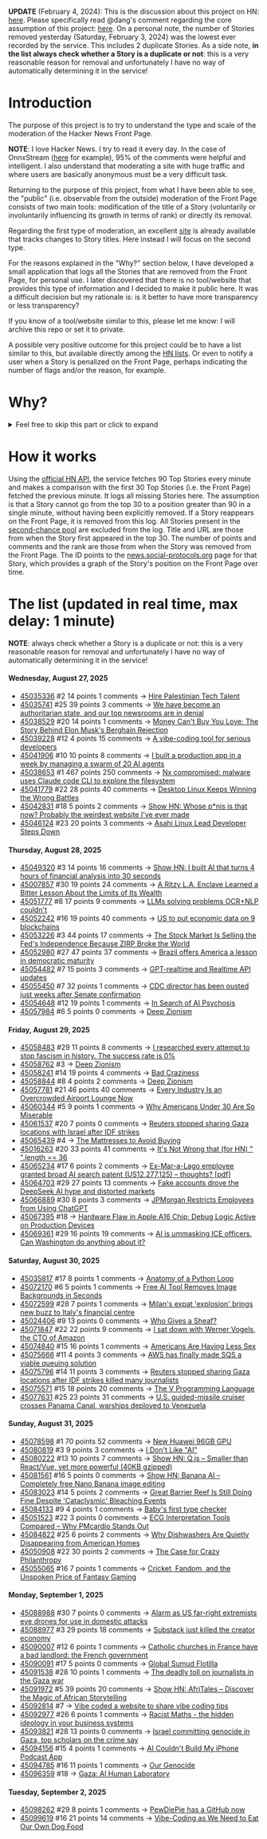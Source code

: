 **UPDATE** (February 4, 2024): This is the discussion about this project on HN: [here](https://news.ycombinator.com/item?id=39230513). Please specifically read @dang's comment regarding the core assumption of this project: [here](https://news.ycombinator.com/item?id=39231537). On a personal note, the number of Stories removed yesterday (Saturday, February 3, 2024) was the lowest ever recorded by the service. This includes 2 duplicate Stories. As a side note, **in the list always check whether a Story is a duplicate or not**: this is a very reasonable reason for removal and unfortunately I have no way of automatically determining it in the service!

# Introduction

The purpose of this project is to try to understand the type and scale of the moderation of the Hacker News Front Page.

**NOTE**: I love Hacker News. I try to read it every day. In the case of OnnxStream ([here](https://news.ycombinator.com/item?id=37752632) for example), 95% of the comments were helpful and intelligent. I also understand that moderating a site with huge traffic and where users are basically anonymous must be a very difficult task.

Returning to the purpose of this project, from what I have been able to see, the "public" (i.e. observable from the outside) moderation of the Front Page consists of two main tools: modification of the title of a Story (voluntarily or involuntarily influencing its growth in terms of rank) or directly its removal.

Regarding the first type of moderation, an excellent [site](https://hackernewstitles.netlify.app/) is already available that tracks changes to Story titles. Here instead I will focus on the second type.

For the reasons explained in the "Why?" section below, I have developed a small application that logs all the Stories that are removed from the Front Page, for personal use. I later discovered that there is no tool/website that provides this type of information and I decided to make it public here. It was a difficult decision but my rationale is: is it better to have more transparency or less transparency?

If you know of a tool/website similar to this, please let me know: I will archive this repo or set it to private.

A possible very positive outcome for this project could be to have a list similar to this, but available directly among the [HN lists](https://news.ycombinator.com/lists). Or even to notify a user when a Story is penalized on the Front Page, perhaps indicating the number of flags and/or the reason, for example.

# Why?

<details>
<summary>Feel free to skip this part or click to expand</summary>

A friend of mine posted two Stories on Hacker News related to OnnxStream (31 days apart), the first related to SDXL Turbo support and the second related to TinyLlama and Mistral 7B support.

In the case of the [first](https://news.ycombinator.com/item?id=38646969), the Story was among the first on the Front Page, until its title was changed from "Stable Diffusion Turbo on a Raspberry Pi Zero 2 generates an image in 29 minutes" to "OnnxStream: Stable Diffusion XL 1.0 Base on a Raspberry Pi Zero 2". This effectively "killed" the Story. One user pointed out that the new title didn't reflect the spirit of the Story (thanks @practice9).

In the case of the [second](https://news.ycombinator.com/item?id=38991145), the Story was in third place on the Front Page, less than an hour after the submission. In this case it was simply removed from the Front Page.

Having discovered this, perplexed, I sent an email to the moderator. @dang, who was very kind and quick in his response, explained to me that the Story had been flagged by users even without being explicitly [flagged], and that he could therefore only hypothesize the causes of the flag. His hypothesis was that (some?) users might be fed up with news related to LLMs.

While I have no reason to doubt Daniel's good faith, it's hard to believe that HN users would be tired of LLM-related news.

So I decided to develop a small console application to determine the frequency of this phenomenon (actually I was also motivated by the prospect of writing some C# code, after more than 2 years of complete abstinence). I subsequently discovered that there were no tools/websites that monitored this specific phenomenon and I therefore decided to make it public here.

</details>

# How it works

Using the [official HN API](https://github.com/HackerNews/API), the service fetches 90 Top Stories every minute and makes a comparison with the first 30 Top Stories (i.e. the Front Page) fetched the previous minute. It logs all missing Stories here. The assumption is that a Story cannot go from the top 30 to a position greater than 90 in a single minute, without having been explicitly removed. If a Story reappears on the Front Page, it is removed from this log. All Stories present in the [second-chance pool](https://news.ycombinator.com/pool) are excluded from the log. Title and URL are those from when the Story first appeared in the top 30. The number of points and comments and the rank are those from when the Story was removed from the Front Page. The ID points to the [news.social-protocols.org](https://news.social-protocols.org) page for that Story, which provides a graph of the Story's position on the Front Page over time.

# The list (updated in real time, max delay: 1 minute)

**NOTE**: always check whether a Story is a duplicate or not: this is a very reasonable reason for removal and unfortunately I have no way of automatically determining it in the service!

#### **Wednesday, August 27, 2025**
<!-- HN:45035336:start -->
* [45035336](https://news.social-protocols.org/stats?id=45035336) #2 14 points 1 comments -> [Hire Palestinian Tech Talent](https://apricotinternational.org/)<!-- HN:45035336:end --><!-- HN:45035741:start -->
* [45035741](https://news.social-protocols.org/stats?id=45035741) #25 39 points 3 comments -> [We have become an authoritarian state, and our top newsrooms are in denial](https://presswatchers.org/2025/08/we-have-become-an-authoritarian-state-and-our-top-newsrooms-are-in-denial/)<!-- HN:45035741:end --><!-- HN:45038529:start -->
* [45038529](https://news.social-protocols.org/stats?id=45038529) #20 14 points 1 comments -> [Money Can't Buy You Love: The Story Behind Elon Musk's Berghain Rejection](https://berlinguide.de/money-cant-buy-you-love-the-story-behind-elon-musks-berghain-rejection/)<!-- HN:45038529:end --><!-- HN:45039228:start -->
* [45039228](https://news.social-protocols.org/stats?id=45039228) #12 4 points 15 comments -> [A vibe-coding tool for serious developers](https://appjet.ai)<!-- HN:45039228:end --><!-- HN:45041906:start -->
* [45041906](https://news.social-protocols.org/stats?id=45041906) #10 10 points 8 comments -> [I built a production app in a week by managing a swarm of 20 AI agents](https://zachwills.net/i-managed-a-swarm-of-20-ai-agents-for-a-week-here-are-the-8-rules-i-learned/)<!-- HN:45041906:end --><!-- HN:45038653:start -->
* [45038653](https://news.social-protocols.org/stats?id=45038653) #1 467 points 250 comments -> [Nx compromised: malware uses Claude code CLI to explore the filesystem](https://semgrep.dev/blog/2025/security-alert-nx-compromised-to-steal-wallets-and-credentials/)<!-- HN:45038653:end --><!-- HN:45041779:start -->
* [45041779](https://news.social-protocols.org/stats?id=45041779) #22 28 points 40 comments -> [Desktop Linux Keeps Winning the Wrong Battles](https://www.howtogeek.com/desktop-linux-keeps-winning-the-wrong-battles/)<!-- HN:45041779:end --><!-- HN:45042831:start -->
* [45042831](https://news.social-protocols.org/stats?id=45042831) #18 5 points 2 comments -> [Show HN: Whose p*nis is that now? Probably the weirdest website I've ever made](https://whosepenis.com/pages/fun)<!-- HN:45042831:end --><!-- HN:45046124:start -->
* [45046124](https://news.social-protocols.org/stats?id=45046124) #23 20 points 3 comments -> [Asahi Linux Lead Developer Steps Down](https://linuxiac.com/asahi-linux-lead-developer-steps-down/)<!-- HN:45046124:end -->
#### **Thursday, August 28, 2025**<!-- HN:45049320:start -->
* [45049320](https://news.social-protocols.org/stats?id=45049320) #3 14 points 16 comments -> [Show HN: I built AI that turns 4 hours of financial analysis into 30 seconds](https://duebase.com)<!-- HN:45049320:end --><!-- HN:45007857:start -->
* [45007857](https://news.social-protocols.org/stats?id=45007857) #30 19 points 24 comments -> [A Ritzy L.A. Enclave Learned a Bitter Lesson About the Limits of Its Wealth](https://www.nytimes.com/2025/08/24/magazine/landfill-calabasas-los-angeles-wildfire-ash.html)<!-- HN:45007857:end --><!-- HN:45051777:start -->
* [45051777](https://news.social-protocols.org/stats?id=45051777) #8 17 points 9 comments -> [LLMs solving problems OCR+NLP couldn't](https://cloudsquid.substack.com/p/ocr-is-legacy-tech)<!-- HN:45051777:end --><!-- HN:45052242:start -->
* [45052242](https://news.social-protocols.org/stats?id=45052242) #16 19 points 40 comments -> [US to put economic data on 9 blockchains](https://www.bloomberg.com/news/articles/2025-08-28/us-puts-gdp-data-on-the-blockchain-in-trump-crypto-push)<!-- HN:45052242:end --><!-- HN:45053226:start -->
* [45053226](https://news.social-protocols.org/stats?id=45053226) #3 44 points 17 comments -> [The Stock Market Is Selling the Fed's Independence Because ZIRP Broke the World](https://www.splinter.com/the-stock-market-is-selling-its-soul-and-the-feds-independence-to-trump-because-zirp-broke-the-world)<!-- HN:45053226:end --><!-- HN:45052980:start -->
* [45052980](https://news.social-protocols.org/stats?id=45052980) #27 47 points 37 comments -> [Brazil offers America a lesson in democratic maturity](https://www.economist.com/leaders/2025/08/28/brazil-offers-america-a-lesson-in-democratic-maturity)<!-- HN:45052980:end --><!-- HN:45054482:start -->
* [45054482](https://news.social-protocols.org/stats?id=45054482) #7 15 points 3 comments -> [GPT-realtime and Realtime API updates](https://openai.com/index/introducing-gpt-realtime/)<!-- HN:45054482:end --><!-- HN:45055450:start -->
* [45055450](https://news.social-protocols.org/stats?id=45055450) #7 32 points 1 comments -> [CDC director has been ousted just weeks after Senate confirmation](https://arstechnica.com/health/2025/08/report-cdc-director-being-ousted-just-weeks-after-senate-confirmation/)<!-- HN:45055450:end --><!-- HN:45054648:start -->
* [45054648](https://news.social-protocols.org/stats?id=45054648) #12 19 points 1 comments -> [In Search of AI Psychosis](https://www.astralcodexten.com/p/in-search-of-ai-psychosis)<!-- HN:45054648:end --><!-- HN:45057984:start -->
* [45057984](https://news.social-protocols.org/stats?id=45057984) #6 5 points 0 comments -> [Deep Zionism](https://scottaaronson.blog/?p=9082)<!-- HN:45057984:end -->
#### **Friday, August 29, 2025**
<!-- HN:45058483:start -->
* [45058483](https://news.social-protocols.org/stats?id=45058483) #29 11 points 8 comments -> [I researched every attempt to stop fascism in history. The success rate is 0%](https://cmarmitage.substack.com/p/i-researched-every-attempt-to-stop)<!-- HN:45058483:end --><!-- HN:45058762:start -->
* [45058762](https://news.social-protocols.org/stats?id=45058762) #3 -> [Deep Zionism](https://scottaaronson.blog/?p=9082)<!-- HN:45058762:end --><!-- HN:45058241:start -->
* [45058241](https://news.social-protocols.org/stats?id=45058241) #14 19 points 4 comments -> [Bad Craziness](https://www.math.columbia.edu/~woit/wordpress/?p=15191)<!-- HN:45058241:end --><!-- HN:45058844:start -->
* [45058844](https://news.social-protocols.org/stats?id=45058844) #8 4 points 2 comments -> [Deep Zionism](https://scottaaronson.blog/?p=9082)<!-- HN:45058844:end --><!-- HN:45057781:start -->
* [45057781](https://news.social-protocols.org/stats?id=45057781) #21 46 points 40 comments -> [Every Industry Is an Overcrowded Airport Lounge Now](https://quoththeraven.substack.com/p/every-industry-is-an-overcrowded)<!-- HN:45057781:end --><!-- HN:45060344:start -->
* [45060344](https://news.social-protocols.org/stats?id=45060344) #5 9 points 1 comments -> [Why Americans Under 30 Are So Miserable](https://questionsforum.com/americans-under-30-are-so-miserable-that-the-u-s-just-fell-to-a-historic-low-ranking-in-the-annual-world-happiness/)<!-- HN:45060344:end --><!-- HN:45061537:start -->
* [45061537](https://news.social-protocols.org/stats?id=45061537) #20 7 points 0 comments -> [Reuters stopped sharing Gaza locations with Israel after IDF strikes](https://www.nbcnews.com/world/gaza/news-group-stopped-sharing-gaza-locations-israel-many-journalists-kill-rcna227687)<!-- HN:45061537:end --><!-- HN:45065439:start -->
* [45065439](https://news.social-protocols.org/stats?id=45065439) #4 -> [The Mattresses to Avoid Buying](https://www.choice.com.au/home-and-living/bedroom/mattresses/articles/mattresses-to-avoid-buying)<!-- HN:45065439:end --><!-- HN:45016263:start -->
* [45016263](https://news.social-protocols.org/stats?id=45016263) #20 33 points 41 comments -> [It's Not Wrong that (for HN) " ".length == 36](https://zaerl.com/2025/08/24/its-not-wrong-that-for-hn-%f0%9f%a4%a6%f0%9f%8f%bc%e2%99%82%ef%b8%8f-length-36/)<!-- HN:45016263:end --><!-- HN:45065234:start -->
* [45065234](https://news.social-protocols.org/stats?id=45065234) #17 6 points 2 comments -> [Ex-Mar-a-Lago employee granted broad AI search patent (US12,277,125) – thoughts? [pdf]](https://patentimages.storage.googleapis.com/81/08/e8/400c0d5b380d04/US12277125B2.pdf)<!-- HN:45065234:end --><!-- HN:45064703:start -->
* [45064703](https://news.social-protocols.org/stats?id=45064703) #29 27 points 13 comments -> [Fake accounts drove the DeepSeek AI hype and distorted markets](https://www.evai.ai/en/post/disinformation-the-deepseek-hype-was-all-made-up-how-fake-accounts-managed-a-market-frenzy)<!-- HN:45064703:end --><!-- HN:45066889:start -->
* [45066889](https://news.social-protocols.org/stats?id=45066889) #30 8 points 3 comments -> [JPMorgan Restricts Employees from Using ChatGPT](https://www.wsj.com/articles/jpmorgan-restricts-employees-from-using-chatgpt-2da5dc34)<!-- HN:45066889:end --><!-- HN:45067395:start -->
* [45067395](https://news.social-protocols.org/stats?id=45067395) #18 -> [Hardware Flaw in Apple A16 Chip: Debug Logic Active on Production Devices](https://github.com/JGoyd/A16-FuseBypass)<!-- HN:45067395:end --><!-- HN:45069361:start -->
* [45069361](https://news.social-protocols.org/stats?id=45069361) #29 16 points 19 comments -> [AI is ummasking ICE officers. Can Washington do anything about it?](https://www.politico.com/news/2025/08/29/ai-unmasking-ice-officers-00519478)<!-- HN:45069361:end -->
#### **Saturday, August 30, 2025**<!-- HN:45035817:start -->
* [45035817](https://news.social-protocols.org/stats?id=45035817) #17 8 points 1 comments -> [Anatomy of a Python Loop](https://orencodes.io/anatomy-of-a-python-loop/)<!-- HN:45035817:end --><!-- HN:45072170:start -->
* [45072170](https://news.social-protocols.org/stats?id=45072170) #6 5 points 1 comments -> [Free AI Tool Removes Image Backgrounds in Seconds](https://nanobananas.site/tools/background-removal)<!-- HN:45072170:end --><!-- HN:45072599:start -->
* [45072599](https://news.social-protocols.org/stats?id=45072599) #28 7 points 1 comments -> [Milan's expat 'explosion' brings new buzz to Italy's financial centre](https://www.ft.com/content/f33a01dc-f873-4c62-886f-f69562fb2e46)<!-- HN:45072599:end --><!-- HN:45024406:start -->
* [45024406](https://news.social-protocols.org/stats?id=45024406) #9 13 points 0 comments -> [Who Gives a Sheaf?](https://www.youtube.com/playlist?list=PLnNqTHlK5sGJrRvH0YBxE4Oe1M9EoSTPQ)<!-- HN:45024406:end --><!-- HN:45071847:start -->
* [45071847](https://news.social-protocols.org/stats?id=45071847) #22 22 points 9 comments -> [I sat down with Werner Vogels, the CTO of Amazon](https://everton.xyz/i-sat-down-with-werner-vogels/)<!-- HN:45071847:end --><!-- HN:45074840:start -->
* [45074840](https://news.social-protocols.org/stats?id=45074840) #15 16 points 1 comments -> [Americans Are Having Less Sex](https://www.wsj.com/lifestyle/relationships/americans-are-having-less-sex-than-ever-785973ce)<!-- HN:45074840:end --><!-- HN:45075666:start -->
* [45075666](https://news.social-protocols.org/stats?id=45075666) #11 4 points 3 comments -> [AWS has finally made SQS a viable queuing solution](https://aws.amazon.com/blogs/compute/building-resilient-multi-tenant-systems-with-amazon-sqs-fair-queues/)<!-- HN:45075666:end --><!-- HN:45075796:start -->
* [45075796](https://news.social-protocols.org/stats?id=45075796) #14 11 points 3 comments -> [Reuters stopped sharing Gaza locations after IDF strikes killed many journalists](https://www.nbcnews.com/world/gaza/news-group-stopped-sharing-gaza-locations-israel-many-journalists-kill-rcna227687)<!-- HN:45075796:end --><!-- HN:45075571:start -->
* [45075571](https://news.social-protocols.org/stats?id=45075571) #15 18 points 20 comments -> [The V Programming Language](https://vlang.io/)<!-- HN:45075571:end --><!-- HN:45077631:start -->
* [45077631](https://news.social-protocols.org/stats?id=45077631) #25 23 points 31 comments -> [U.S. guided-missile cruiser crosses Panama Canal, warships deployed to Venezuela](https://www.cbsnews.com/news/us-guided-missile-cruiser-panama-canal-warships-deployed-venezuela/)<!-- HN:45077631:end -->
#### **Sunday, August 31, 2025**
<!-- HN:45078598:start -->
* [45078598](https://news.social-protocols.org/stats?id=45078598) #1 70 points 52 comments -> [New Huawei 96GB GPU](https://e.huawei.com/cn/products/computing/ascend/atlas-300i-duo)<!-- HN:45078598:end --><!-- HN:45080819:start -->
* [45080819](https://news.social-protocols.org/stats?id=45080819) #3 9 points 3 comments -> [I Don't Like "AI"](https://ian.mccowan.space/2024/07/22/ai/)<!-- HN:45080819:end --><!-- HN:45080222:start -->
* [45080222](https://news.social-protocols.org/stats?id=45080222) #13 10 points 7 comments -> [Show HN: Q.js – Smaller than React/Vue, yet more powerful (40KB gzipped)](https://github.com/Qbix/Q.js)<!-- HN:45080222:end --><!-- HN:45081561:start -->
* [45081561](https://news.social-protocols.org/stats?id=45081561) #16 5 points 0 comments -> [Show HN: Banana AI – Completely free Nano Banana image editing](https://banana-ai.org/)<!-- HN:45081561:end --><!-- HN:45083023:start -->
* [45083023](https://news.social-protocols.org/stats?id=45083023) #14 5 points 2 comments -> [Great Barrier Reef Is Still Doing Fine Despite 'Cataclysmic' Bleaching Events](https://co2coalition.org/2025/08/08/the-great-barrier-reef-is-still-doing-fine-despite-cataclysmic-bleaching-events/)<!-- HN:45083023:end --><!-- HN:45084133:start -->
* [45084133](https://news.social-protocols.org/stats?id=45084133) #9 4 points 1 comments -> [Baby's first type checker](https://austinhenley.com/blog/babytypechecker.html)<!-- HN:45084133:end --><!-- HN:45051523:start -->
* [45051523](https://news.social-protocols.org/stats?id=45051523) #22 3 points 0 comments -> [ECG Interpretation Tools Compared – Why PMcardio Stands Out](https://www.powerfulmedical.com/blog/ecg-interpretation-tools-compared-why-pmcardio-stands-out/)<!-- HN:45051523:end --><!-- HN:45084822:start -->
* [45084822](https://news.social-protocols.org/stats?id=45084822) #25 6 points 2 comments -> [Why Dishwashers Are Quietly Disappearing from American Homes](https://www.gadgetreview.com/why-dishwashers-are-quietly-disappearing-from-american-homes)<!-- HN:45084822:end --><!-- HN:45050908:start -->
* [45050908](https://news.social-protocols.org/stats?id=45050908) #22 30 points 2 comments -> [The Case for Crazy Philanthropy](https://www.palladiummag.com/2025/08/22/the-case-for-crazy-philanthropy/)<!-- HN:45050908:end --><!-- HN:45055065:start -->
* [45055065](https://news.social-protocols.org/stats?id=45055065) #16 7 points 1 comments -> [Cricket, Fandom, and the Unspoken Price of Fantasy Gaming](https://uselessmbaguy.substack.com/p/cricket-fandom-and-the-unspoken-price)<!-- HN:45055065:end -->
#### **Monday, September 1, 2025**
<!-- HN:45088988:start -->
* [45088988](https://news.social-protocols.org/stats?id=45088988) #30 7 points 0 comments -> [Alarm as US far-right extremists eye drones for use in domestic attacks](https://www.theguardian.com/us-news/2025/aug/30/us-far-right-extremists-drones)<!-- HN:45088988:end --><!-- HN:45088977:start -->
* [45088977](https://news.social-protocols.org/stats?id=45088977) #3 29 points 18 comments -> [Substack just killed the creator economy](https://mail.bigdeskenergy.com/p/substack-just-killed-creator-economy)<!-- HN:45088977:end --><!-- HN:45090007:start -->
* [45090007](https://news.social-protocols.org/stats?id=45090007) #12 6 points 1 comments -> [Catholic churches in France have a bad landlord: the French government](https://thecatholicherald.com/article/catholic-churches-in-france-suffer-from-a-bad-landlord-the-french-government)<!-- HN:45090007:end --><!-- HN:45090091:start -->
* [45090091](https://news.social-protocols.org/stats?id=45090091) #17 5 points 0 comments -> [Global Sumud Flotilla](https://globalsumudflotilla.org/)<!-- HN:45090091:end --><!-- HN:45091538:start -->
* [45091538](https://news.social-protocols.org/stats?id=45091538) #28 10 points 1 comments -> [The deadly toll on journalists in the Gaza war](https://www.theguardian.com/global-development/ng-interactive/2025/sep/01/israel-gaza-war-media-palestinian-journalists-killed-cpj)<!-- HN:45091538:end --><!-- HN:45091972:start -->
* [45091972](https://news.social-protocols.org/stats?id=45091972) #5 39 points 20 comments -> [Show HN: AfriTales – Discover the Magic of African Storytelling](https://afritales.org/)<!-- HN:45091972:end --><!-- HN:45092814:start -->
* [45092814](https://news.social-protocols.org/stats?id=45092814) #7 -> [Vibe coded a website to share vibe coding tips](https://vibecodinglearn.com)<!-- HN:45092814:end --><!-- HN:45092977:start -->
* [45092977](https://news.social-protocols.org/stats?id=45092977) #26 6 points 1 comments -> [Racist Maths - the hidden ideology in your business systems](https://fluxus.io/article/racist-maths)<!-- HN:45092977:end --><!-- HN:45093821:start -->
* [45093821](https://news.social-protocols.org/stats?id=45093821) #28 13 points 0 comments -> [Israel committing genocide in Gaza, top scholars on the crime say](https://www.theguardian.com/world/2025/sep/01/israel-committing-genocide-in-gaza-worlds-top-scholars-on-the-say)<!-- HN:45093821:end --><!-- HN:45094156:start -->
* [45094156](https://news.social-protocols.org/stats?id=45094156) #15 4 points 1 comments -> [AI Couldn't Build My iPhone Podcast App](https://beard.fm/blog/ai-failed-my-podcast-app)<!-- HN:45094156:end --><!-- HN:45094785:start -->
* [45094785](https://news.social-protocols.org/stats?id=45094785) #16 11 points 1 comments -> [Our Genocide](https://www.btselem.org/publications/202507_our_genocide)<!-- HN:45094785:end --><!-- HN:45096359:start -->
* [45096359](https://news.social-protocols.org/stats?id=45096359) #18 -> [Gaza: AI Human Laboratory](https://www.thecairoreview.com/essays/gaza-israels-ai-human-laboratory/)<!-- HN:45096359:end -->
#### **Tuesday, September 2, 2025**
<!-- HN:45098262:start -->
* [45098262](https://news.social-protocols.org/stats?id=45098262) #29 8 points 1 comments -> [PewDiePie has a GitHub now](https://github.com/pewdiepie-archdaemon)<!-- HN:45098262:end --><!-- HN:45099619:start -->
* [45099619](https://news.social-protocols.org/stats?id=45099619) #16 21 points 14 comments -> [Vibe-Coding as We Need to Eat Our Own Dog Food](https://kevinkuipers.substack.com/p/vc-for-vibe-coding-a-fresh-new-start)<!-- HN:45099619:end -->